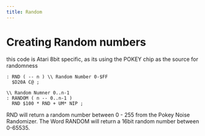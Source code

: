 ```yaml
---
title: Random
---
```

# Creating Random numbers  
  
this code is Atari 8bit specific, as its using the POKEY chip as the source for randomness  
  
```
: RND ( -- n ) \\ Random Number 0-$FF
  $D20A C@ ;

\\ Random Numner 0..n-1
: RANDOM ( n -- 0..n-1 )
  RND $100 * RND + UM* NIP ;
```
  
RND will return a random number between 0 - 255 from the Pokey Noise Randomizer. The Word RANDOM will return a 16bit random number between 0-65535.  
